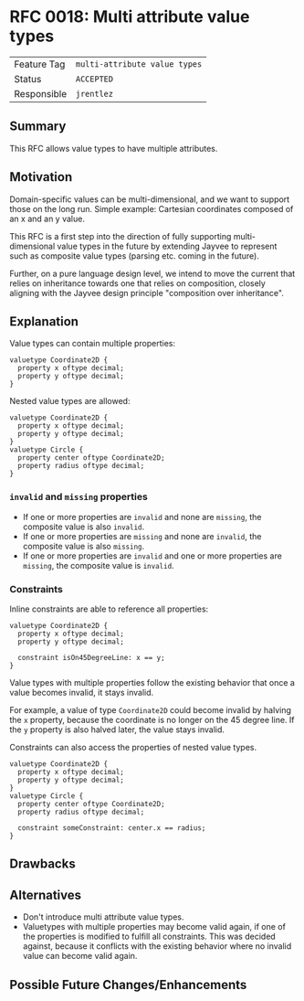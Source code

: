 <!--
SPDX-FileCopyrightText: 2025 Friedrich-Alexander-Universitat Erlangen-Nurnberg

SPDX-License-Identifier: AGPL-3.0-only
-->

# RFC 0018: Multi attribute value types

| | |
|---|---|
| Feature Tag | `multi-attribute value types` |
| Status | `ACCEPTED` | <!-- Possible values: DRAFT, DISCUSSION, ACCEPTED, REJECTED -->
| Responsible | `jrentlez` |
<!-- 
  Status Overview:
  - DRAFT: The RFC is not ready for a review and currently under change. Feel free to already ask for feedback on the structure and contents at this stage.
  - DISCUSSION: The RFC is open for discussion. Usually, we open a PR to trigger discussions.
  - ACCEPTED: The RFC was accepted. Create issues to prepare implementation of the RFC.
  - REJECTED: The RFC was rejected. If another revision emerges, switch to status DRAFT.
-->

## Summary

This RFC allows value types to have multiple attributes.

## Motivation

Domain-specific values can be multi-dimensional, and we want to support those on the long run.
Simple example: Cartesian coordinates composed of an x and an y value.

This RFC is a first step into the direction of fully supporting multi-dimensional value types in the future by extending Jayvee to represent such as composite value types (parsing etc. coming in the future). 

Further, on a pure language design level, we intend to move the current that relies on inheritance towards one that relies on composition, closely aligning with the Jayvee design principle "composition over inheritance".

## Explanation

Value types can contain multiple properties:
```jayvee
valuetype Coordinate2D {
  property x oftype decimal;
  property y oftype decimal;
}
```

Nested value types are allowed:
```jayvee
valuetype Coordinate2D {
  property x oftype decimal;
  property y oftype decimal;
}
valuetype Circle {
  property center oftype Coordinate2D;
  property radius oftype decimal;
}
```

### `invalid` and `missing` properties

- If one or more properties are `invalid` and none are `missing`, the composite
value is also `invalid`.
- If one or more properties are `missing` and none are `invalid`, the composite
value is also `missing`.
- If one or more properties are `invalid` and one or more properties are
`missing`, the composite value is `invalid`.


### Constraints

Inline constraints are able to reference all properties:
```jayvee
valuetype Coordinate2D {
  property x oftype decimal;
  property y oftype decimal;

  constraint isOn45DegreeLine: x == y;
}
```

Value types with multiple properties follow the existing behavior that once a
value becomes invalid, it stays invalid.

For example, a value of type `Coordinate2D` could become invalid by halving the
`x` property, because the coordinate is no longer on the 45 degree line. If the
`y` property is also halved later, the value stays invalid.

Constraints can also access the properties of nested value types.
```jayvee
valuetype Coordinate2D {
  property x oftype decimal;
  property y oftype decimal;
}
valuetype Circle {
  property center oftype Coordinate2D;
  property radius oftype decimal;

  constraint someConstraint: center.x == radius;
}
```

## Drawbacks

## Alternatives

- Don't introduce multi attribute value types.
- Valuetypes with multiple properties may become valid again, if one of the
properties is modified to fulfill all constraints. This was decided against,
because it conflicts with the existing behavior where no invalid value can
become valid again.

## Possible Future Changes/Enhancements

